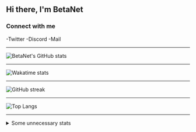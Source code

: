 <!--                                                                -->
<!--    File: README.md                                             -->
<!--                                                                -->
<!--    Created on Thu Aug 26 2021 12:11:26                         -->
<!--    by Felix Hollitzer (BetaNet)                                -->
<!--                                                                -->
<!--    Copyright (c) 2021 Felix Hollitzer. All rights reserved.    -->
<!--                                                                -->
<!--                                                                -->
## Hi there, I'm BetaNet

### Connect with me
-Twitter
-Discord
-Mail

---

![BetaNet's GitHub stats](https://github-readme-stats.vercel.app/api?username=betanet2001&show_icons=true&theme=merko&hide_border=true&count_private=true)

---

![Wakatime stats](https://github-readme-stats.vercel.app/api/wakatime?username=betanet2001&theme=merko&hide_border=true)

---

![GitHub streak](https://github-readme-streak-stats.herokuapp.com?user=betanet2001&theme=merko&hide_border=true)

---

![Top Langs](https://github-readme-stats.vercel.app/api/top-langs/?username=betanet2001&theme=merko&hide_border=true)

---

<details>
<summary>Some unnecessary stats</summary>
    <br/>
    <img src="https://raw.github.com/betanet2001/betanet2001/stable/img/metrics.plugin.achievements.svg">
    ___
    <img src="https://raw.github.com/betanet2001/betanet2001/stable/img/metrics.plugin.habits.svg">
    ___
    <img src="https://raw.github.com/betanet2001/betanet2001/stable/img/metrics.plugin.isocalendar.svg">
    ___
    <img src="https://raw.github.com/betanet2001/betanet2001/stable/img/metrics.plugin.lines.svg">
    <!--Skyline excedes content size limit-->
    <!--
    ___
    <img src="https://raw.github.com/betanet2001/betanet2001/stable/img/metrics.plugin.skyline.svg">
    -->
    ___
    <img src="https://raw.github.com/betanet2001/betanet2001/stable/img/metrics.plugin.support.svg">
    ___
    <!--
    <img src="https://raw.github.com/betanet2001/betanet2001/stable/img/metrics.terminal.svg">
    ___
    -->
    <img src="https://raw.github.com/betanet2001/betanet2001/stable/img/metrics.plugin.activity.svg">
</details>
